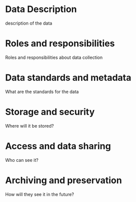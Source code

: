 # Data Description

description of the data

# Roles and responsibilities

Roles and responsibilities about data collection

# Data standards and metadata

What are the standards for the data

# Storage and security

Where will it be stored?

# Access and data sharing

Who can see it?

# Archiving and preservation

How will they see it in the future?
